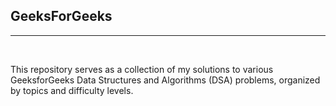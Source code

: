 <h2>GeeksForGeeks</h2>
<hr><br>
<p>This repository serves as a collection of my solutions to various GeeksforGeeks Data Structures and Algorithms (DSA) problems, organized by topics and difficulty levels.</p>